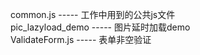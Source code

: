 ﻿common.js         ----- 工作中用到的公共js文件</br>
pic_lazyload_demo ----- 图片延时加载demo</br>
ValidateForm.js   ----- 表单非空验证</br>
